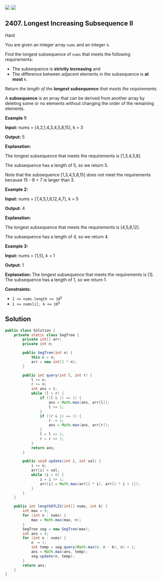 [![](https://img.shields.io/github/stars/javadev/LeetCode-in-Java?label=Stars&style=flat-square)](https://github.com/javadev/LeetCode-in-Java)
[![](https://img.shields.io/github/forks/javadev/LeetCode-in-Java?label=Fork%20me%20on%20GitHub%20&style=flat-square)](https://github.com/javadev/LeetCode-in-Java/fork)

## 2407\. Longest Increasing Subsequence II

Hard

You are given an integer array `nums` and an integer `k`.

Find the longest subsequence of `nums` that meets the following requirements:

*   The subsequence is **strictly increasing** and
*   The difference between adjacent elements in the subsequence is **at most** `k`.

Return _the length of the **longest** **subsequence** that meets the requirements._

A **subsequence** is an array that can be derived from another array by deleting some or no elements without changing the order of the remaining elements.

**Example 1:**

**Input:** nums = [4,2,1,4,3,4,5,8,15], k = 3

**Output:** 5

**Explanation:**

The longest subsequence that meets the requirements is [1,3,4,5,8].

The subsequence has a length of 5, so we return 5.

Note that the subsequence [1,3,4,5,8,15] does not meet the requirements because 15 - 8 = 7 is larger than 3. 

**Example 2:**

**Input:** nums = [7,4,5,1,8,12,4,7], k = 5

**Output:** 4

**Explanation:**

The longest subsequence that meets the requirements is [4,5,8,12].

The subsequence has a length of 4, so we return 4. 

**Example 3:**

**Input:** nums = [1,5], k = 1

**Output:** 1

**Explanation:** The longest subsequence that meets the requirements is [1]. The subsequence has a length of 1, so we return 1. 

**Constraints:**

*   <code>1 <= nums.length <= 10<sup>5</sup></code>
*   <code>1 <= nums[i], k <= 10<sup>5</sup></code>

## Solution

```java
public class Solution {
    private static class SegTree {
        private int[] arr;
        private int n;

        public SegTree(int n) {
            this.n = n;
            arr = new int[2 * n];
        }

        public int query(int l, int r) {
            l += n;
            r += n;
            int ans = 0;
            while (l < r) {
                if ((l & 1) == 1) {
                    ans = Math.max(ans, arr[l]);
                    l += 1;
                }
                if ((r & 1) == 1) {
                    r -= 1;
                    ans = Math.max(ans, arr[r]);
                }
                l = l >> 1;
                r = r >> 1;
            }
            return ans;
        }

        public void update(int i, int val) {
            i += n;
            arr[i] = val;
            while (i > 0) {
                i = i >> 1;
                arr[i] = Math.max(arr[2 * i], arr[2 * i + 1]);
            }
        }
    }

    public int lengthOfLIS(int[] nums, int k) {
        int max = 0;
        for (int n : nums) {
            max = Math.max(max, n);
        }
        SegTree seg = new SegTree(max);
        int ans = 0;
        for (int n : nums) {
            n -= 1;
            int temp = seg.query(Math.max(0, n - k), n) + 1;
            ans = Math.max(ans, temp);
            seg.update(n, temp);
        }
        return ans;
    }
}
```